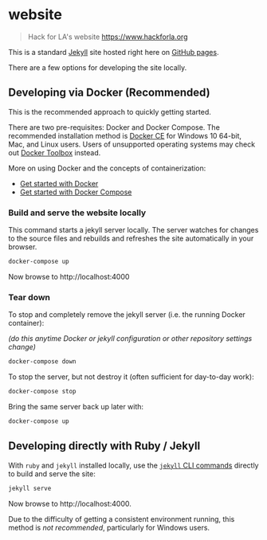 # website

> Hack for LA's website https://www.hackforla.org

This is a standard [Jekyll][jekyll] site hosted right here on [GitHub pages][ghpages].

There are a few options for developing the site locally.

## Developing via Docker (Recommended)

This is the recommended approach to quickly getting started.

There are two pre-requisites: Docker and Docker Compose.
The recommended installation method is [Docker CE][dockerce] for Windows 10 64-bit,
Mac, and Linux users. Users of unsupported operating systems may check out [Docker Toolbox][dockertoolbox] instead.

More on using Docker and the concepts of containerization:

* [Get started with Docker][docker]
* [Get started with Docker Compose][dockercompose]

### Build and serve the website locally

This command starts a jekyll server locally. The server watches for changes to
the source files and rebuilds and refreshes the site automatically in your browser.

```bash
docker-compose up
```

Now browse to http://localhost:4000

### Tear down

To stop and completely remove the jekyll server (i.e. the running Docker container):

*(do this anytime Docker or jekyll configuration or other repository settings change)*

```bash
docker-compose down
```

To stop the server, but not destroy it (often sufficient for day-to-day work):

```bash
docker-compose stop
```

Bring the same server back up later with:

```bash
docker-compose up
```

## Developing directly with Ruby / Jekyll

With `ruby` and `jekyll` installed locally, use the [`jekyll` CLI commands][jekyllcli] directly to build and serve the site:

```bash
jekyll serve
```

Now browse to http://localhost:4000.

Due to the difficulty of getting a consistent environment running, this method is
*not recommended*, particularly for Windows users.

[dockerce]: https://docs.docker.com/install/#supported-platforms
[dockercompose]: https://docs.docker.com/compose/gettingstarted/
[docker]: https://docs.docker.com/get-started/
[dockertoolbox]: https://docs.docker.com/toolbox/overview/
[ghpages]: https://pages.github.com/
[jekyll]: https://jekyllrb.com
[jekyllcli]: https://jekyllrb.com/docs/usage/
